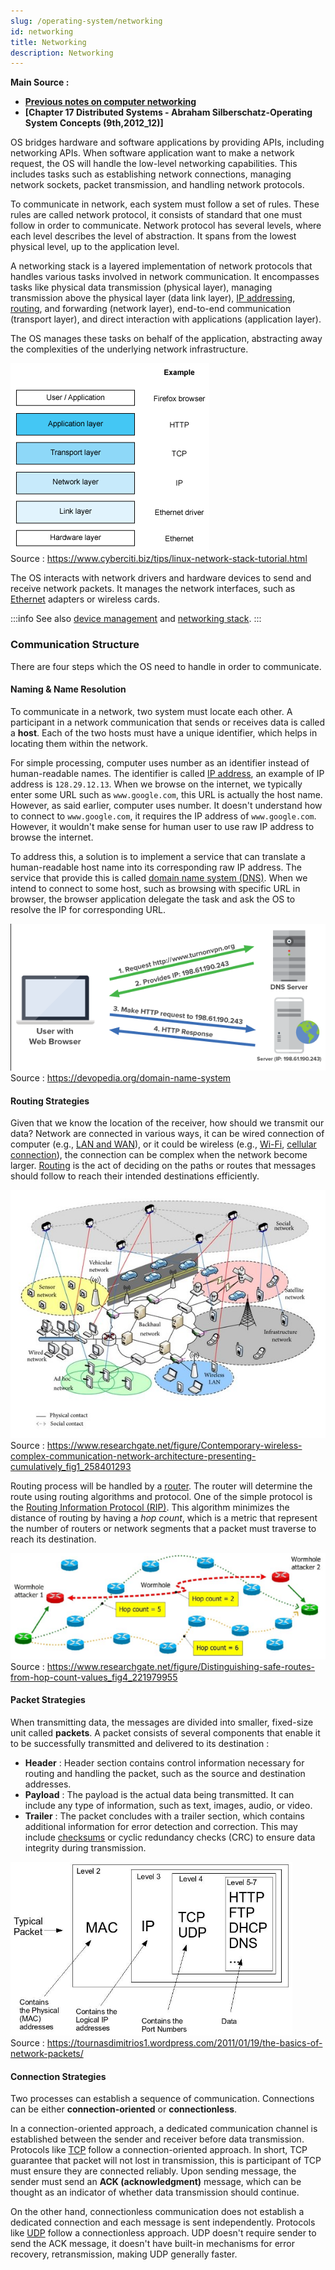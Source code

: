 ```yaml
---
slug: /operating-system/networking
id: networking
title: Networking
description: Networking
---
```


**Main Source :**

- **[Previous notes on computer networking](/computer-networking)**
- **[Chapter 17 Distributed Systems - Abraham Silberschatz-Operating System Concepts (9th,2012_12)]**

OS bridges hardware and software applications by providing APIs, including networking APIs. When software application want to make a network request, the OS will handle the low-level networking capabilities. This includes tasks such as establishing network connections, managing network sockets, packet transmission, and handling network protocols.

To communicate in network, each system must follow a set of rules. These rules are called network protocol, it consists of standard that one must follow in order to communicate. Network protocol has several levels, where each level describes the level of abstraction. It spans from the lowest physical level, up to the application level.

A networking stack is a layered implementation of network protocols that handles various tasks involved in network communication. It encompasses tasks like physical data transmission (physical layer), managing transmission above the physical layer (data link layer), [IP addressing](/computer-networking/ip-address), [routing](/computer-networking/routing), and forwarding (network layer), end-to-end communication (transport layer), and direct interaction with applications (application layer).

The OS manages these tasks on behalf of the application, abstracting away the complexities of the underlying network infrastructure.

![Network stack](./network-stack.png)  
Source : https://www.cyberciti.biz/tips/linux-network-stack-tutorial.html

The OS interacts with network drivers and hardware devices to send and receive network packets. It manages the network interfaces, such as [Ethernet](/computer-networking/ethernet) adapters or wireless cards.

:::info
See also [device management](/operating-system/device-management) and [networking stack](/computer-networking/osi-model).
:::

### Communication Structure

There are four steps which the OS need to handle in order to communicate.

#### Naming & Name Resolution

To communicate in a network, two system must locate each other. A participant in a network communication that sends or receives data is called a **host**. Each of the two hosts must have a unique identifier, which helps in locating them within the network.

For simple processing, computer uses number as an identifier instead of human-readable names. The identifier is called [IP address](/computer-networking/ip-address), an example of IP address is `128.29.12.13`. When we browse on the internet, we typically enter some URL such as `www.google.com`, this URL is actually the host name. However, as said earlier, computer uses number. It doesn't understand how to connect to `www.google.com`, it requires the IP address of `www.google.com`. However, it wouldn't make sense for human user to use raw IP address to browse the internet.

To address this, a solution is to implement a service that can translate a human-readable host name into its corresponding raw IP address. The service that provide this is called [domain name system (DNS)](/computer-networking/dns). When we intend to connect to some host, such as browsing with specific URL in browser, the browser application delegate the task and ask the OS to resolve the IP for corresponding URL.

![DNS resolving URL](./dns.png)  
Source : https://devopedia.org/domain-name-system

#### Routing Strategies

Given that we know the location of the receiver, how should we transmit our data? Network are connected in various ways, it can be wired connection of computer (e.g., [LAN and WAN](/computer-networking/lan-wan)), or it could be wireless (e.g., [Wi-Fi](/computer-networking/wi-fi), [cellular connection](/computer-networking/cellular-networking)), the connection can be complex when the network become larger. [Routing](/computer-networking/routing) is the act of deciding on the paths or routes that messages should follow to reach their intended destinations efficiently.

![Complex network connection](./complex-network-connection.png)  
Source : https://www.researchgate.net/figure/Contemporary-wireless-complex-communication-network-architecture-presenting-cumulatively_fig1_258401293

Routing process will be handled by a [router](/computer-networking/router). The router will determine the route using routing algorithms and protocol. One of the simple protocol is the [Routing Information Protocol (RIP)](/computer-networking/routing#routing-information-protocol-rip). This algorithm minimizes the distance of routing by having a _hop count_, which is a metric that represent the number of routers or network segments that a packet must traverse to reach its destination.

![Routing and hop count](./routing.png)  
Source : https://www.researchgate.net/figure/Distinguishing-safe-routes-from-hop-count-values_fig4_221979955

#### Packet Strategies

When transmitting data, the messages are divided into smaller, fixed-size unit called **packets**. A packet consists of several components that enable it to be successfully transmitted and delivered to its destination :

- **Header** : Header section contains control information necessary for routing and handling the packet, such as the source and destination addresses.
- **Payload** : The payload is the actual data being transmitted. It can include any type of information, such as text, images, audio, or video.
- **Trailer** : The packet concludes with a trailer section, which contains additional information for error detection and correction. This may include [checksums](/computer-security/hash-function#checksums) or cyclic redundancy checks (CRC) to ensure data integrity during transmission.

![Packet](./packet.png)  
Source : https://tournasdimitrios1.wordpress.com/2011/01/19/the-basics-of-network-packets/

#### Connection Strategies

Two processes can establish a sequence of communication. Connections can be either **connection-oriented** or **connectionless**.

In a connection-oriented approach, a dedicated communication channel is established between the sender and receiver before data transmission. Protocols like [TCP](/computer-networking/tcp-protocol) follow a connection-oriented approach. In short, TCP guarantee that packet will not lost in transmission, this is participant of TCP must ensure they are connected reliably. Upon sending message, the sender must send an **ACK (acknowledgment)** message, which can be thought as an indicator of whether data transmission should continue.

On the other hand, connectionless communication does not establish a dedicated connection and each message is sent independently. Protocols like [UDP](/computer-networking/udp) follow a connectionless approach. UDP doesn't require sender to send the ACK message, it doesn't have built-in mechanisms for error recovery, retransmission, making UDP generally faster.
